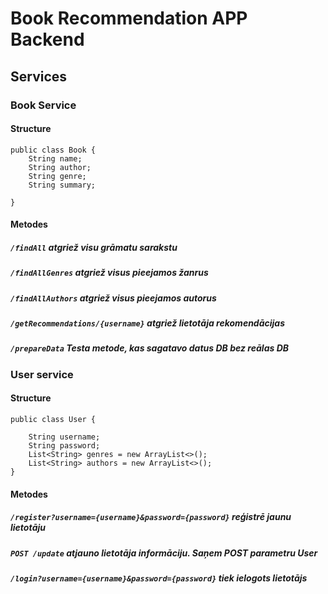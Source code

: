 # Book Recommendation APP Backend


## Services
### Book Service
#### Structure
```
public class Book {
    String name;
    String author;
    String genre;
    String summary;

}
```
#### Metodes
##### ``/findAll`` atgriež visu grāmatu sarakstu
##### ``/findAllGenres`` atgriež visus pieejamos žanrus
##### ``/findAllAuthors`` atgriež visus pieejamos autorus
##### ``/getRecommendations/{username}`` atgriež lietotāja rekomendācijas 
##### ``/prepareData`` Testa metode, kas sagatavo datus DB bez reālas DB

### User service
#### Structure
```
public class User {

    String username;
    String password;
    List<String> genres = new ArrayList<>();
    List<String> authors = new ArrayList<>();
}
```
#### Metodes
##### ``/register?username={username}&password={password}`` reģistrē jaunu lietotāju
##### `` POST /update `` atjauno lietotāja informāciju. Saņem POST parametru User
##### ``/login?username={username}&password={password}`` tiek ielogots lietotājs

